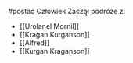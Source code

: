 #postać 
Człowiek
Zaczął podróże z:
- [[Urolanel Mornil]]
- [[Kragan Kurganson]]
- [[Alfred]]
- [[Kurgan Kraganson]]